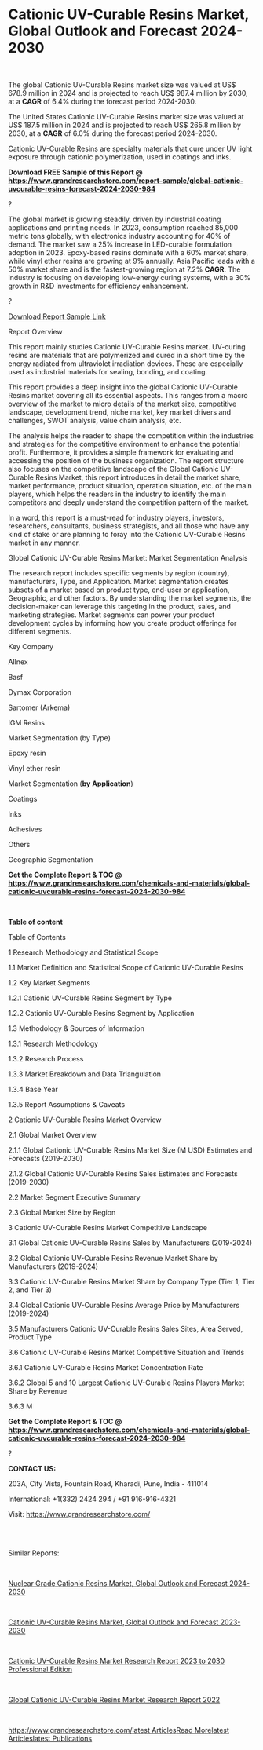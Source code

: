 <h1>Cationic UV-Curable Resins Market, Global Outlook and Forecast 2024-2030</h1><br/><p>The global Cationic UV-Curable Resins market size was valued at US$ 678.9 million in 2024 and is projected to reach US$ 987.4 million by 2030, at a <strong>CAGR</strong> of 6.4% during the forecast period 2024-2030.</p>
 
 
 
 <p>The United States Cationic UV-Curable Resins market size was valued at US$ 187.5 million in 2024 and is projected to reach US$ 265.8 million by 2030, at a <strong>CAGR</strong> of 6.0% during the forecast period 2024-2030.</p>
 
 
 
 <p>Cationic UV-Curable Resins are specialty materials that cure under UV light exposure through cationic polymerization, used in coatings and inks.</p>
 
 
 
 <div><b>Download FREE Sample of this Report @ <a href="https://www.grandresearchstore.com/report-sample/global-cationic-uvcurable-resins-forecast-2024-2030-984">https://www.grandresearchstore.com/report-sample/global-cationic-uvcurable-resins-forecast-2024-2030-984</a></b></div>
 
 
 
 <p>? </p>
 
 
 
 <p>The global market is growing steadily, driven by industrial coating applications and printing needs. In 2023, consumption reached 85,000 metric tons globally, with electronics industry accounting for 40% of demand. The market saw a 25% increase in LED-curable formulation adoption in 2023. Epoxy-based resins dominate with a 60% market share, while vinyl ether resins are growing at 9% annually. Asia Pacific leads with a 50% market share and is the fastest-growing region at 7.2% <strong>CAGR</strong>. The industry is focusing on developing low-energy curing systems, with a 30% growth in R&D investments for efficiency enhancement.</p>
 
 
 
 <p>? </p>
 
 
 
 <p><a href="https://www.grandresearchstore.com/mr-admin/report-sample/global-cationic-uvcurable-resins-forecast-2024-2030-984">Download Report Sample Link</a></p>
 
 
 
 <p>Report Overview</p>
 
 
 
 <p>This report mainly studies Cationic UV-Curable Resins market. UV-curing resins are materials that are polymerized and cured in a short time by the energy radiated from ultraviolet irradiation devices. These are especially used as industrial materials for sealing, bonding, and coating.</p>
 
 
 
 <p>This report provides a deep insight into the global Cationic UV-Curable Resins market covering all its essential aspects. This ranges from a macro overview of the market to micro details of the market size, competitive landscape, development trend, niche market, key market drivers and challenges, SWOT analysis, value chain analysis, etc.</p>
 
 
 
 <p>The analysis helps the reader to shape the competition within the industries and strategies for the competitive environment to enhance the potential profit. Furthermore, it provides a simple framework for evaluating and accessing the position of the business organization. The report structure also focuses on the competitive landscape of the Global Cationic UV-Curable Resins Market, this report introduces in detail the market share, market performance, product situation, operation situation, etc. of the main players, which helps the readers in the industry to identify the main competitors and deeply understand the competition pattern of the market.</p>
 
 
 
 <p>In a word, this report is a must-read for industry players, investors, researchers, consultants, business strategists, and all those who have any kind of stake or are planning to foray into the Cationic UV-Curable Resins market in any manner.</p>
 
 
 
 <p>Global Cationic UV-Curable Resins Market: Market Segmentation Analysis</p>
 
 
 
 <p>The research report includes specific segments by region (country), manufacturers, Type, and Application. Market segmentation creates subsets of a market based on product type, end-user or application, Geographic, and other factors. By understanding the market segments, the decision-maker can leverage this targeting in the product, sales, and marketing strategies. Market segments can power your product development cycles by informing how you create product offerings for different segments.</p>
 
 
 
 <p>Key Company</p>
 
 
 
 <p>Allnex</p>
 
 
 
 <p>Basf</p>
 
 
 
 <p>Dymax Corporation</p>
 
 
 
 <p>Sartomer (Arkema)</p>
 
 
 
 <p>IGM Resins</p>
 
 
 
 <p>Market Segmentation (by Type)</p>
 
 
 
 <p>Epoxy resin</p>
 
 
 
 <p>Vinyl ether resin</p>
 
 
 
 <p>Market Segmentation (<strong>by Application</strong>)</p>
 
 
 
 <p>Coatings</p>
 
 
 
 <p>Inks</p>
 
 
 
 <p>Adhesives</p>
 
 
 
 <p>Others</p>
 
 
 
 <p>Geographic Segmentation</p>
 
 
 
 <div><b>Get the Complete Report & TOC @ <a href="https://www.grandresearchstore.com/chemicals-and-materials/global-cationic-uvcurable-resins-forecast-2024-2030-984">https://www.grandresearchstore.com/chemicals-and-materials/global-cationic-uvcurable-resins-forecast-2024-2030-984</a></b></div>
 
 
 
 <p><br />
 
 <b>Table of content</b></p>
 
 
 
 <p>Table of Contents<br />
 
 1 Research Methodology and Statistical Scope<br />
 
 1.1 Market Definition and Statistical Scope of Cationic UV-Curable Resins<br />
 
 1.2 Key Market Segments<br />
 
 1.2.1 Cationic UV-Curable Resins Segment by Type<br />
 
 1.2.2 Cationic UV-Curable Resins Segment by Application<br />
 
 1.3 Methodology & Sources of Information<br />
 
 1.3.1 Research Methodology<br />
 
 1.3.2 Research Process<br />
 
 1.3.3 Market Breakdown and Data Triangulation<br />
 
 1.3.4 Base Year<br />
 
 1.3.5 Report Assumptions & Caveats<br />
 
 2 Cationic UV-Curable Resins Market Overview<br />
 
 2.1 Global Market Overview<br />
 
 2.1.1 Global Cationic UV-Curable Resins Market Size (M USD) Estimates and Forecasts (2019-2030)<br />
 
 2.1.2 Global Cationic UV-Curable Resins Sales Estimates and Forecasts (2019-2030)<br />
 
 2.2 Market Segment Executive Summary<br />
 
 2.3 Global Market Size by Region<br />
 
 3 Cationic UV-Curable Resins Market Competitive Landscape<br />
 
 3.1 Global Cationic UV-Curable Resins Sales by Manufacturers (2019-2024)<br />
 
 3.2 Global Cationic UV-Curable Resins Revenue Market Share by Manufacturers (2019-2024)<br />
 
 3.3 Cationic UV-Curable Resins Market Share by Company Type (Tier 1, Tier 2, and Tier 3)<br />
 
 3.4 Global Cationic UV-Curable Resins Average Price by Manufacturers (2019-2024)<br />
 
 3.5 Manufacturers Cationic UV-Curable Resins Sales Sites, Area Served, Product Type<br />
 
 3.6 Cationic UV-Curable Resins Market Competitive Situation and Trends<br />
 
 3.6.1 Cationic UV-Curable Resins Market Concentration Rate<br />
 
 3.6.2 Global 5 and 10 Largest Cationic UV-Curable Resins Players Market Share by Revenue<br />
 
 3.6.3 M</p>
 
 
 
 <div><b>Get the Complete Report & TOC @ <a href="https://www.grandresearchstore.com/chemicals-and-materials/global-cationic-uvcurable-resins-forecast-2024-2030-984">https://www.grandresearchstore.com/chemicals-and-materials/global-cationic-uvcurable-resins-forecast-2024-2030-984</a></b></div>
 
 
 
 <p>? </p>
 
 
 
 <p><b>CONTACT US:</b><br />
 
 203A, City Vista, Fountain Road, Kharadi, Pune, India - 411014<br />
 
 International: +1(332) 2424 294 / +91 916-916-4321<br />
 
 Visit: <a href="https://www.grandresearchstore.com/">https://www.grandresearchstore.com/</a><br />
 
 <br />
 
 <br />
 
 Similar Reports:<br />
 
 <br />
 
 <a href="https://www.grandresearchstore.com/chemicals-and-materials/global-nuclear-grade-cationic-resins-forecast-2024-2030-920">Nuclear Grade Cationic Resins Market, Global Outlook and Forecast 2024-2030</a><br />
 
 <br />
 
 <a href="https://www.grandresearchstore.com/chemicals-and-materials/global-cationic-uvcurable-resins-forecast-2023-2030-320">Cationic UV-Curable Resins Market, Global Outlook and Forecast 2023-2030</a><br />
 
 <br />
 
 <a href="https://www.grandresearchstore.com/chemicals-and-materials/cationic-uvcurable-resins-2023-2030-901">Cationic UV-Curable Resins Market Research Report 2023 to 2030 Professional Edition</a><br />
 
 <br />
 
 <a href="https://www.grandresearchstore.com/chemicals-and-materials/global-cationic-uvcurable-resins-2022-756">Global Cationic UV-Curable Resins Market Research Report 2022</a><br />
 
 <br />
 
 <a href="https://gyeongbokgung.com">https://www.grandresearchstore.com/</a><a href="https://hallyeomaritime.com">latest Articles</a><a href="https://jingwansa.com">Read More</a><a href="https://nguoiviet.jp/">latest Articles</a><a href="https://www.intelmarketresearch.com/">latest Publications</a></p>